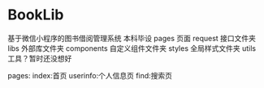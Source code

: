 # BookLib
基于微信小程序的图书借阅管理系统 本科毕设
pages 页面
request 接口文件夹
libs 外部库文件夹
components 自定义组件文件夹
styles 全局样式文件夹
utils 工具？暂时还没想好






pages:
  index:首页
  userinfo:个人信息页
  find:搜索页
